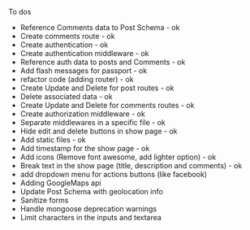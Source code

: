 To dos

- Reference Comments data to Post Schema - ok
- Create comments route - ok
- Create authentication - ok
- Create authentication middleware - ok
- Reference auth data to posts and Comments - ok
- Add flash messages for passport - ok
- refactor code (adding router) - ok
- Create Update and Delete for post routes - ok
- Delete associated data - ok
- Create Update and Delete for comments routes - ok
- Create authorization middleware - ok
- Separate middlewares in a specific file - ok
- Hide edit and delete buttons in show page - ok
- Add static files - ok
- Add timestamp for the show page - ok
- Add icons (Remove font awesome, add lighter option) - ok
- Break text in the show page (title, description and comments) - ok
- add dropdown menu for actions buttons (like facebook)
- Adding GoogleMaps api
- Update Post Schema with geolocation info
- Sanitize forms
- Handle mongoose deprecation warnings
- Limit characters in the inputs and textarea



